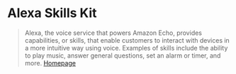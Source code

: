 # Alexa Skills Kit

> Alexa, the voice service that powers Amazon Echo, provides capabilities, or skills, that enable customers to interact with devices in a more intuitive way using voice. Examples of skills include the ability to play music, answer general questions, set an alarm or timer, and more. [Homepage](https://developer.amazon.com/alexa-skills-kit)